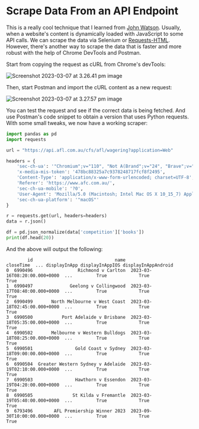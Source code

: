# Scrape Data From an API Endpoint

This is a really cool technique that I learned from [John Watson](https://www.youtube.com/watch?v=8980WHjsC6E&list=PLRzwgpycm-Fio7EyivRKOBN4D3tfQ_rpu&index=5&ab_channel=JohnWatsonRooney). Usually, when a website's content is dynamically loaded with JavaScript to some API calls. We can scrape the data via Selenium or [Requests-HTML](dynamic-web-content-scraping-with-requests-html.md). However, there's another way to scrape the data that is faster and more robust with the help of Chrome DevTools and Postman.

Start from copying the request as cURL from Chrome's devTools:

![Screenshot 2023-03-07 at 3.26.41 pm image](https://i.imgur.com/6APP844.png)

Then, start Postman and import the cURL content as a new request:

![Screenshot 2023-03-07 at 3.27.57 pm image](https://i.imgur.com/MzJR0IJ.png)

You can test the request and see if the correct data is being fetched. And use Postman's code snippet to obtain a version that uses Python requests. With some small tweaks, we now have a working scraper:

```py
import pandas as pd
import requests

url = "https://api.afl.com.au/cfs/afl/wagering?application=Web"

headers = {
    'sec-ch-ua': '"Chromium";v="110", "Not A(Brand";v="24", "Brave";v="110"',
    'x-media-mis-token': '478bc88325a7c9378248717fcf8f2495',
    'Content-Type': 'application/x-www-form-urlencoded; charset=UTF-8',
    'Referer': 'https://www.afc.com.au/',
    'sec-ch-ua-mobile': '?0',
    'User-Agent': 'Mozilla/5.0 (Macintosh; Intel Mac OS X 10_15_7) AppleWebKit/537.36 (KHTML, like Gecko) Chrome/110.0.0.0 Safari/537.36',
    'sec-ch-ua-platform': '"macOS"'
}

r = requests.get(url, headers=headers)
data = r.json()

df = pd.json_normalize(data['competition']['books'])
print(df.head(20))
```

And the above will output the following:

```
        id                               name                     closeTime  ... displayInApp displayInAppIOS displayInAppAndroid
0  6990496                 Richmond v Carlton  2023-03-16T08:20:00.000+0000  ...         True            True                True
1  6990497              Geelong v Collingwood  2023-03-17T08:40:00.000+0000  ...         True            True                True
2  6990499       North Melbourne v West Coast  2023-03-18T02:45:00.000+0000  ...         True            True                True
3  6990500           Port Adelaide v Brisbane  2023-03-18T05:35:00.000+0000  ...         True            True                True
4  6990502       Melbourne v Western Bulldogs  2023-03-18T08:25:00.000+0000  ...         True            True                True
5  6990501                Gold Coast v Sydney  2023-03-18T09:00:00.000+0000  ...         True            True                True
6  6990504  Greater Western Sydney v Adelaide  2023-03-19T02:10:00.000+0000  ...         True            True                True
7  6990503                Hawthorn v Essendon  2023-03-19T04:20:00.000+0000  ...         True            True                True
8  6990505               St Kilda v Fremantle  2023-03-19T05:40:00.000+0000  ...         True            True                True
9  6793496        AFL Premiership Winner 2023  2023-09-30T10:00:00.000+0000  ...         True            True                True
```
